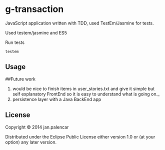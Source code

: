 # g-transaction
JavaScript application written with TDD, used TestEm/Jasmine for tests.

Used testem/jasmine and ES5

Run tests
```
testem
```

## Usage


##Future work
1. would be nice to finish items in user_stories.txt and give it simple but self explanatory FrontEnd so it is easy to understand what is going on._
2. persistence layer with a Java BackEnd app

## License

Copyright © 2014 jan.palencar

Distributed under the Eclipse Public License either version 1.0 or (at
your option) any later version.

